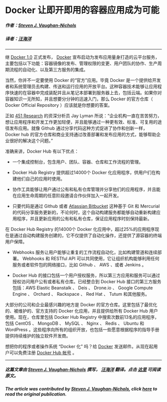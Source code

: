 # Docker 让即开即用的容器应用成为可能

##### 作者：[Steven J. Vaughan-Nichols](http://www.zdnet.com/meet-the-team/us/steven-j-vaughan-nichols/)

##### 译者：[汪海洋](https://github.com/callmewhy)

***

继 [Docker 1.0](https://www.dockboard.org/its-here-docker-1-0/) 正式发布， [Docker](http://www.docker.com/) 宣布启动为发布应用量身打造的云平台服务，主要包括以下功能：容器镜像的发布、管理权限的变更、用户团队的协作、生产周期流程的自动化、以及第三方服务的集成。

当然，你并不一定要使用 Docker 的“官方”应用。毕竟 Docker 是一个提供给开发者和系统管理员去构建、传送和运行应用的开放平台。这种容器技术能够让应用程序快速的在容器中完成装配并且从笔记本部署到服务器上去，包括云端。如果你对容器知识一无所知，并且想要分分钟的迅速入门，那么 Docker 的官方仓库（ Docker Official Repository ）应该就是你想要的答案。 

正如 [451 Research](https://451research.com/) 的资深分析员 Jay Lyman 所说：“企业机构一直在苦苦努力，想让应用程序和开发工作更加轻便，并且能够通过一种更有效、标准、可复用的途径发布应用。就像 Github 通过分享代码这种方式促进了协作和创新一样， Docker hub 的官方仓库和商业支持通过改善部署和发布应用的方式，能够帮助企业很好的解决这个问题。”

准确来讲，Docker Hub 有以下优点：

- 一个集成控制台，包含用户、团队、容器、仓库和工作流程的管理。  

- Docker Hub Registry 提供超过14000个 Docker 化应用程序，供用户们在构建他们自己的应用时使用。  

- 协作工具能够让用户通过公有和私有仓库管理并分享他们的应用程序，并且能在应用生命周期的任意阶段邀请合作伙伴加入一起开发。  

- 只要代码是通过 Github 或者 [Atlassian Bitbucket](https://www.atlassian.com/software/bitbucket/overview) 这种基于 Git 和 Mercurial 的代码分享服务更新的，不论何时，这个自动构建服务都能够自动重新构建应用程序，并且更新应用的公有和私有仓库，保证应用程序时刻保持最新。

在 Docker Hub Registry 的14000个 Docker 化应用中，超过25%的应用程序现在是通过自动构建服务创建的，它不仅提供了自动化操作，还提供了源容器的终端用户保障。 

- Webhooks 服务让用户能够让重复的工作流程自动化，比如构建管道和连续部署。 Webhooks 和 RESTful API 可以共同使用，它让组织机构能够利用任何服务或者软件包的网络接口，比如 Github 、 AWS 、或者 Jenkins 。  

- Docker Hub 的接口包括一个用户授权服务，所以第三方应用和服务可以通过授权访问用户公有或者私有仓库。已经整合到 Docker Hub 接口的第三方服务包括：AWS Elastic Beanstalk 、 Deis 、 Drone.io 、 Google Compute Engine 、 Orchard 、 Rackspace 、 Red Hat 、 Tutum 和其他服务。  

大部分的公司和企业最感兴趣的地方是 Docker 的官方仓库。这里包括了最优化的、被维护的、官方支持的 Docker 化应用，并且提供给所有 Docker Hub 用户使用。现在，仓库里包括 Docker Hub Registry 中搜索次数前13名的应用程序，包括 CentOS 、  MongoDB 、 MySQL 、 Nginx 、 Redis 、 Ubuntu 和 WordPress 。这些程序向所有的组织开放，也包括一些愿意根据程序的指导手册提供持续维护的独立软件开发商。


想把你的程序或者操作系统 “Docker 化” 吗？给 [Docker]( mailto:partners@docker.com) 发送邮件。从现在起用户可以免费注册 [ Docker Hub 帐号](http://hub.docker.com/) 。

***

##### 这篇文章由 [Steven J. Vaughan-Nichols](http://www.zdnet.com/meet-the-team/us/steven-j-vaughan-nichols/) 撰写， [汪海洋](https://github.com/callmewhy) 翻译。点击 [这里](http://www.zdnet.com/docker-makes-ready-to-run-container-apps-available-7000030343/) 可阅读原文。

##### The article was contributed by [Steven J. Vaughan-Nichols](http://www.zdnet.com/meet-the-team/us/steven-j-vaughan-nichols/), click [here](http://www.zdnet.com/docker-makes-ready-to-run-container-apps-available-7000030343/) to read the original publication.
